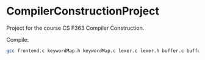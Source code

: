 # CompilerConstructionProject
Project for the course CS F363 Compiler Construction.

Compile: 
```bash
gcc frontend.c keywordMap.h keywordMap.c lexer.c lexer.h buffer.c buffer.h token.h
```